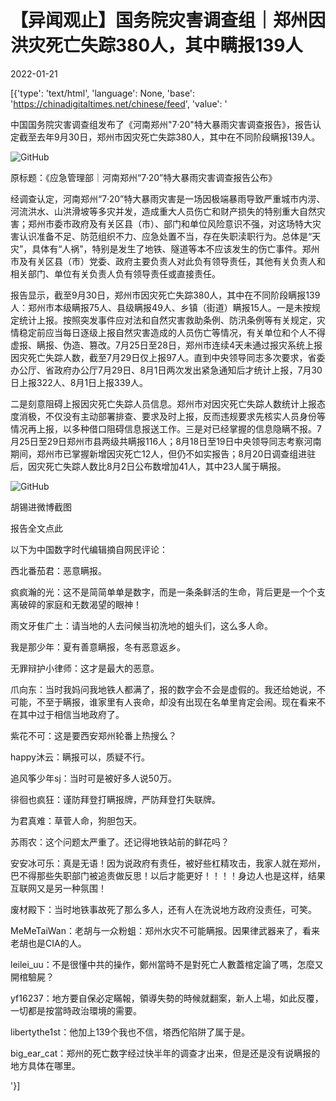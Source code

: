 # 【异闻观止】国务院灾害调查组｜郑州因洪灾死亡失踪380人，其中瞒报139人

2022-01-21

[{'type': 'text/html', 'language': None, 'base': 'https://chinadigitaltimes.net/chinese/feed', 'value': '

中国国务院灾害调查组发布了《河南郑州&quot;7·20&quot;特大暴雨灾害调查报告》，报告认定截至去年9月30日，郑州市因灾死亡失踪380人，其中在不同阶段瞒报139人。



![GitHub](https://chinadigitaltimes.net/chinese/files/2022/01/image-1642784394138.png)

原标题：《应急管理部｜河南郑州“7·20”特大暴雨灾害调查报告公布》

经调查认定，河南郑州“7·20”特大暴雨灾害是一场因极端暴雨导致严重城市内涝、河流洪水、山洪滑坡等多灾并发，造成重大人员伤亡和财产损失的特别重大自然灾害；郑州市委市政府及有关区县（市）、部门和单位风险意识不强，对这场特大灾害认识准备不足、防范组织不力、应急处置不当，存在失职渎职行为。总体是“天灾”，具体有“人祸”，特别是发生了地铁、隧道等本不应该发生的伤亡事件。郑州市及有关区县（市）党委、政府主要负责人对此负有领导责任，其他有关负责人和相关部门、单位有关负责人负有领导责任或直接责任。

报告显示，截至9月30日，郑州市因灾死亡失踪380人，其中在不同阶段瞒报139人：郑州市本级瞒报75人、县级瞒报49人、乡镇（街道）瞒报15人。一是未按规定统计上报。按照突发事件应对法和自然灾害救助条例、防汛条例等有关规定，灾情稳定前应当每日逐级上报自然灾害造成的人员伤亡等情况，有关单位和个人不得虚报、瞒报、伪造、篡改。7月25日至28日，郑州市连续4天未通过报灾系统上报因灾死亡失踪人数，截至7月29日仅上报97人。直到中央领导同志多次要求，省委办公厅、省政府办公厅7月29日、8月1日两次发出紧急通知后才统计上报，7月30日上报322人、8月1日上报339人。

二是刻意阻碍上报因灾死亡失踪人员信息。郑州市对因灾死亡失踪人数统计上报态度消极，不仅没有主动部署排查、要求及时上报，反而违规要求先核实人员身份等情况再上报，以多种借口阻碍信息报送工作。三是对已经掌握的信息隐瞒不报。7月25日至29日郑州市县两级共瞒报116人；8月18日至19日中央领导同志考察河南期间，郑州市已掌握新增因灾死亡12人，但仍不如实报告；8月20日调查组进驻后，因灾死亡失踪人数比8月2日公布数增加41人，其中23人属于瞒报。

![GitHub](https://chinadigitaltimes.net/chinese/files/2022/01/image-1642783973290.png)

 胡锡进微博截图 

报告全文点此

以下为中国数字时代编辑摘自网民评论：



西北番茄君：恶意瞒报。

疯疯瀚的光：这不是简简单单是数字，而是一条条鲜活的生命，背后更是一个个支离破碎的家庭和无数渴望的眼神！

雨文牙隹广土：请当地的人去问候当初洗地的蛆头们，这么多人命。

我是那少年：夏有善意瞒报，冬有恶意返乡。

无罪辩护小律师：这才是最大的恶意。

爪向东：当时我妈问我地铁人都满了，报的数字会不会是虚假的。我还给她说，不可能，不至于瞒报，谁家里有人丧命，却没有出现在名单里肯定会闹。现在看来不在其中过于相信当地政府了。

紫花不可：这是要西安郑州轮番上热搜么？

happy沐云：瞒报可以，质疑不行。

追风筝少年sj：当时可是被好多人说50万。

徘徊也疯狂：谨防拜登打瞒报牌，严防拜登打失联牌。

为君真难：草菅人命，狗胆包天。

苏雨农：这个问题太严重了。还记得地铁站前的鲜花吗？

安安冰可乐：真是无语！因为说政府有责任，被好些杠精攻击，我家人就在郑州，巴不得那些失职部门被追责做反思！以后才能更好！！！！身边人也是这样，结果互联网又是另一种氛围！

废材殿下：当时地铁事故死了那么多人，还有人在洗说地方政府没责任，可笑。

MeMeTaiWan：老胡与一众粉蛆：郑州水灾不可能瞒报。因果律武器来了，看来老胡也是CIA的人。

leilei_uu：不是很懂中共的操作，鄭州當時不是對死亡人數蓋棺定論了嗎，怎麼又開棺驗屍？

yf16237：地方要自保必定瞞報，領導失勢的時候就翻案，新人上場，如此反覆，一切都是按當時政治環境的需要。

libertythe1st：他加上139个我也不信，塔西佗陷阱了属于是。

big_ear_cat：郑州的死亡数字经过快半年的调查才出来，但是还是没有说瞒报的地方具体在哪里。

'}]